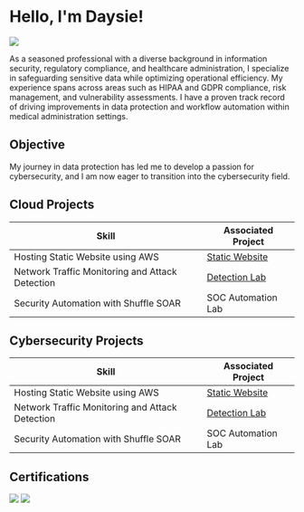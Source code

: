 # Hello, I'm Daysie!
<a href="https://www.linkedin.com/in/daysiesanmiguel"><img src="https://img.shields.io/badge/-LinkedIn-0072b1?&style=for-the-badge&logo=linkedin&logoColor=white" /></a>

As a seasoned professional with a diverse background in information security, regulatory compliance, and healthcare administration, I specialize in safeguarding sensitive data while optimizing operational efficiency. My experience spans across areas such as HIPAA and GDPR compliance, risk management, and vulnerability assessments. I have a proven track record of driving improvements in data protection and workflow automation within medical administration settings.

## Objective

My journey in data protection has led me to develop a passion for cybersecurity, and I am now eager to transition into the cybersecurity field.

## Cloud Projects

| Skill                                         | Associated Project         |
|-----------------------------------------------|----------------------------|
| Hosting Static Website using AWS          | <a href="https://github.com/daysiesanmiguel/Static-Website-Hosting/tree/main">Static Website</a>|
| Network Traffic Monitoring and Attack Detection | <a href="https://google.com">Detection Lab</a>|
| Security Automation with Shuffle SOAR         | SOC Automation Lab|




## Cybersecurity Projects

| Skill                                         | Associated Project         |
|-----------------------------------------------|----------------------------|
| Hosting Static Website using AWS          | <a href="https://github.com/daysiesanmiguel/Static-Website-Hosting/tree/main">Static Website</a>|
| Network Traffic Monitoring and Attack Detection | <a href="https://google.com">Detection Lab</a>|
| Security Automation with Shuffle SOAR         | SOC Automation Lab|


## Certifications
<div>
<img src="https://img.shields.io/badge/-Google%20Cybersecurity%20Certificate-4285F4?&style=for-the-badge&logo=Google&logoColor=white" />
<img src="https://img.shields.io/badge/-Security%2B-FF0000?&style=for-the-badge&logo=CompTIA&logoColor=white" />
</div>


